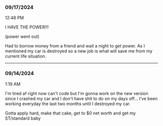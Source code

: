 ### 09/17/2024

12:48 PM

I HAVE THE POWER!!!

(power went out)

Had to borrow money from a friend and wait a night to get power. As I mentioned my car is destroyed so a new job is what will save me from my current life situation.

---

### 09/14/2024

1:19 AM

I'm tired af right now can't code but I'm gonna work on the new version since I crashed my car and I don't have shit to do on my days off... I've been working everyday the last two months until I destroyed my car.

Gotta apply hard, make that cake, get to $0 net worth and get my ST/standard baby

